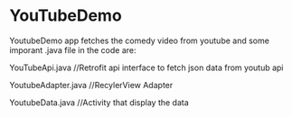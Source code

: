 # YouTubeDemo
YoutubeDemo app fetches the comedy video from youtube and some imporant .java file in the code are:

YouTubeApi.java	 //Retrofit api interface to fetch json data from youtub api

YoutubeAdapter.java	//RecylerView Adapter

YoutubeData.java //Activity that display the data 
